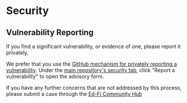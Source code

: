 # Security

## Vulnerability Reporting

If you find a significant vulnerability, or evidence of one, please report it
privately.

We prefer that you use the [GitHub mechanism for privately reporting a
vulnerability](https://docs.github.com/en/code-security/security-advisories/guidance-on-reporting-and-writing/privately-reporting-a-security-vulnerability#privately-reporting-a-security-vulnerability).
Under the [main repository's security
tab](https://github.com/Ed-Fi-Exchange-OSS/EPP-PowerBI-Report-Starter-Kit/security), click "Report a
vulnerability" to open the advisory form.

If you have any further concerns that are not addressed by this process, please
submit a case through the [Ed-Fi Community Hub](https://community.ed-fi.org)
